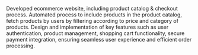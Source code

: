 Developed ecommerce website, including product catalog & checkout process. Automated process to include products in the product catalog, fetch products by users by filtering according to price and category of products. Design and implementation of key features such as user authentication, product management, shopping cart functionality, secure payment integration, ensuring seamless user experience and efficient order processing.
